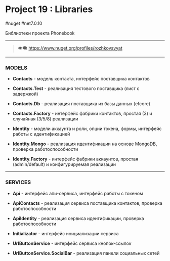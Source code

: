 # Project 19 : Libraries
#nuget #net7.0.10

Библиотеки проекта Phonebook

---

> :eye_speech_bubble: https://www.nuget.org/profiles/rozhkovsvyat

---

### MODELS

* **Contacts** - модель контакта, интерфейс поставщика контактов

* **Contacts.Test** - реализация тестового поставщика (лист с задержкой)

* **Contacts.Db** - реализация поставщика из базы данных (efcore)
  
* **Contacts.Factory** - интерфейс фабрики контактов, простая (3) и случайная (3/5/8) реализации

* **Identity** - модели аккаунта и роли, опции токена, формы, интерфейс работы с идентификацией

* **Identity.Mongo** - реализация идентификации на основе MongoDB, проверка работоспособности

* **Identity.Factory** - интерфейс фабрики аккаунтов, простая (admin/default) и конфигурируемая реализации

---

### SERVICES

* **Api** - интерфейс апи-сервиса, интерфейс работы с токеном

* **ApiContacts** - реализация сервиса поставщика контактов, проверка работоспособности

* **ApiIdentity** - реализация сервиса идентификации, проверка работоспособности

* **Initializator** - интерфейс инициализации сервиса

* **UrlButtonService** - интерфейс сервиса кнопок-ссылок

* **UrlButtonService.SocialBar** - реализация панели социальных сетей
